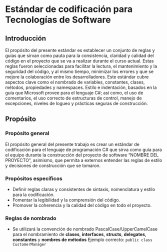 # Estándar de codificación para Tecnologías de Software

## Introducción

El propósito del presente estándar es establecer un conjunto de reglas y guías que sirvan como pauta para la consistencia, claridad y calidad del código en el proyecto que se va a realizar durante el curso actual. Estas reglas fueron seleccionadas para facilitar la lectura, el mantenimiento y la seguridad del código, y al mismo tiempo, minimizar los errores y que se mejore la colaboración entre los desarrolladores. Este estándar cubre aspectos clave como el nombrado de variables, constantes, clases, métodos, propiedades y namespaces. Estilo e indentación, basados en la guía que Microsoft provee para el lenguaje C#; así como, el uso de comentarios, el uso correcto de estructuras de control, manejo de excepciones, niveles de logueo y prácticas seguras de construcción.

## Propósito 

### Propósito general

El propósito general del presente trabajo es crear un estándar de codificación para el lenguaje de programación C# que sirva como guía para el equipo durante la construcción del proyecto de software “NOMBRE DEL PROYECTO”, asimismo, que permita a externos entender las reglas de estilo y decisiones de construcción que se tomaron.

### Propósitos específicos
* Definir reglas claras y consistentes de sintaxis, nomenclatura y estilo para la codificación.
* Fomentar la legibilidad y la comprensión del código.
* Promover la coherencia y la calidad del código en todo el proyecto.

### Reglas de nombrado
* Se utilizará la convención de nombrado PascalCase/UpperCamelCase para el nombramiento de **clases**, **interfaces**, **structs**, **delegates**, **constantes** y **nombres de métodos**
Ejemplo correcto:
`public class CustomerManager`
